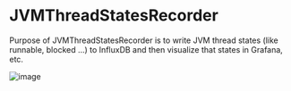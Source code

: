 # JVMThreadStatesRecorder

Purpose of JVMThreadStatesRecorder is to write JVM thread states (like runnable, blocked ...) to InfluxDB and then visualize that states in Grafana, etc.

![image](https://user-images.githubusercontent.com/79479018/160123811-21223bf5-466c-4f8d-9652-170e3ac6d905.png)
